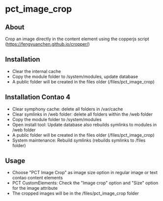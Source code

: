 pct_image_crop
================

About
-----
Crop an image directly in the content element using the copperjs script (https://fengyuanchen.github.io/cropper/)

Installation
------------
- Clear the internal cache
- Copy the module folder to /system/modules, update database 
- A public folder will be created in the files older (/files/pct_image_crop)

Installation Contao 4
------------
- Clear symphony cache: delete all folders in /var/cache
- Clear symlinks in /web folder: delete all folders within the /web folder
- Copy the module folder to /system/modules
- Open install tool: Update database also rebuilds symlinks to modules in /web folder
- A public folder will be created in the files older (/files/pct_image_crop)
- System maintenance: Rebuild symlinks (rebuilds symlinks to /files folder)

Usage
-----
- Choose "PCT Image Crop" as image size option in regular image or text contao content elements
- PCT CustomElements: Check the "Image crop" option and "Size" option for the image attribute
- The cropped images will be in the /files/pct_image_crop folder